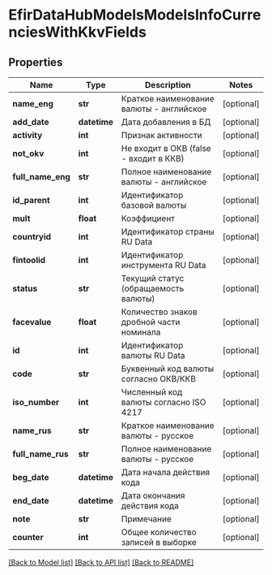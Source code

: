# EfirDataHubModelsModelsInfoCurrenciesWithKkvFields

## Properties
Name | Type | Description | Notes
------------ | ------------- | ------------- | -------------
**name_eng** | **str** | Краткое наименование валюты - английское | [optional] 
**add_date** | **datetime** | Дата добавления в БД | [optional] 
**activity** | **int** | Признак активности | [optional] 
**not_okv** | **int** | Не входит в ОКВ (false - входит в ККВ) | [optional] 
**full_name_eng** | **str** | Полное наименование валюты - английское | [optional] 
**id_parent** | **int** | Идентификатор базовой валюты | [optional] 
**mult** | **float** | Коэффициент | [optional] 
**countryid** | **int** | Идентификатор страны RU Data | [optional] 
**fintoolid** | **int** | Идентификатор инструмента RU Data | [optional] 
**status** | **str** | Текущий статус (обращаемость валюты) | [optional] 
**facevalue** | **float** | Количество знаков дробной части номинала | [optional] 
**id** | **int** | Идентификатор валюты RU Data | [optional] 
**code** | **str** | Буквенный код валюты согласно ОКВ/ККВ | [optional] 
**iso_number** | **int** | Численный код валюты согласно ISO 4217 | [optional] 
**name_rus** | **str** | Краткое наименование валюты - русское | [optional] 
**full_name_rus** | **str** | Полное наименование валюты - русское | [optional] 
**beg_date** | **datetime** | Дата начала действия кода | [optional] 
**end_date** | **datetime** | Дата окончания действия кода | [optional] 
**note** | **str** | Примечание | [optional] 
**counter** | **int** | Общее количество записей в выборке | [optional] 

[[Back to Model list]](../README.md#documentation-for-models) [[Back to API list]](../README.md#documentation-for-api-endpoints) [[Back to README]](../README.md)

